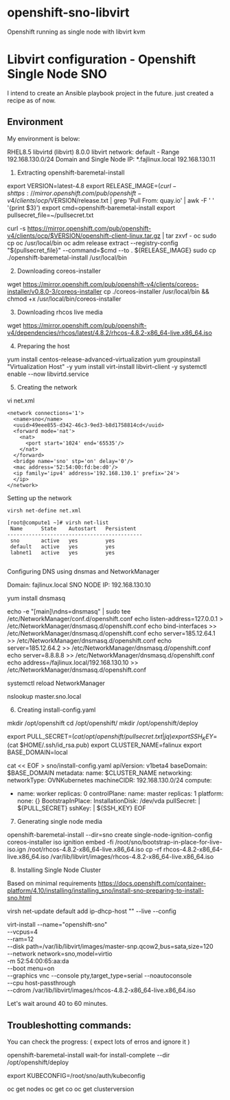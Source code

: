 # openshift-sno-libvirt
Openshift running as single node with libvirt kvm


# Libvirt configuration - Openshift Single Node SNO 

I intend to create an Ansible playbook project in the future. 
just created a recipe as of now. 


## Environment

My environment is below:

RHEL8.5
libvirtd (libvirt) 8.0.0 
libvirt network: default - Range 192.168.130.0/24 
Domain and Single Node IP: *.fajlinux.local 192.168.130.11 

1) Extracting openshift-baremetal-install

export VERSION=latest-4.8
export RELEASE_IMAGE=$(curl -s https://mirror.openshift.com/pub/openshift-v4/clients/ocp/$VERSION/release.txt | grep 'Pull From: quay.io' | awk -F ' ' '{print $3}')
export cmd=openshift-baremetal-install
export pullsecret_file=~/pullsecret.txt

curl -s https://mirror.openshift.com/pub/openshift-v4/clients/ocp/$VERSION/openshift-client-linux.tar.gz | tar zxvf - oc
sudo cp oc /usr/local/bin
oc adm release extract --registry-config "${pullsecret_file}" --command=$cmd --to . ${RELEASE_IMAGE}
sudo cp ./openshift-baremetal-install /usr/local/bin

2) Downloading coreos-installer 

wget https://mirror.openshift.com/pub/openshift-v4/clients/coreos-installer/v0.8.0-3/coreos-installer
cp ./coreos-installer /usr/local/bin && chmod +x /usr/local/bin/coreos-installer

3) Downloading rhcos live media 

wget https://mirror.openshift.com/pub/openshift-v4/dependencies/rhcos/latest/4.8.2/rhcos-4.8.2-x86_64-live.x86_64.iso

4) Preparing the host

yum install centos-release-advanced-virtualization 
yum groupinstall "Virtualization Host" -y
yum install virt-install libvirt-client -y
systemctl enable --now libvirtd.service

5) Creating the network 

vi net.xml 

```
<network connections='1'>
  <name>sno</name>
  <uuid>49eee855-d342-46c3-9ed3-b8d1758814cd</uuid>
  <forward mode='nat'>
    <nat>
      <port start='1024' end='65535'/>
    </nat>
  </forward>
  <bridge name='sno' stp='on' delay='0'/>
  <mac address='52:54:00:fd:be:d0'/>
  <ip family='ipv4' address='192.168.130.1' prefix='24'>
  </ip>
</network>
```

Setting up the network 
```
virsh net-define net.xml

[root@compute1 ~]# virsh net-list 
 Name      State    Autostart   Persistent
--------------------------------------------
 sno       active   yes         yes
 default   active   yes         yes
 labnet1   active   yes         yes
 
```

Configuring DNS using dnsmas and NetworkManager

Domain: fajlinux.local 
SNO NODE IP: 192.168.130.10

yum install dnsmasq

echo -e "[main]\ndns=dnsmasq" | sudo tee /etc/NetworkManager/conf.d/openshift.conf
echo listen-address=127.0.0.1 > /etc/NetworkManager/dnsmasq.d/openshift.conf
echo bind-interfaces >> /etc/NetworkManager/dnsmasq.d/openshift.conf
echo server=185.12.64.1 >> /etc/NetworkManager/dnsmasq.d/openshift.conf
echo server=185.12.64.2 >> /etc/NetworkManager/dnsmasq.d/openshift.conf
echo server=8.8.8.8 >> /etc/NetworkManager/dnsmasq.d/openshift.conf
echo address=/fajlinux.local/192.168.130.10 >> /etc/NetworkManager/dnsmasq.d/openshift.conf

systemctl reload NetworkManager

nslookup master.sno.local

6) Creating install-config.yaml


mkdir /opt/openshift 
cd /opt/openshift/
mkdir /opt/openshift/deploy

export PULL_SECRET=$(cat /opt/openshift/pullsecret.txt | jq )
export SSH_KEY=$(cat $HOME/.ssh/id_rsa.pub)
export CLUSTER_NAME=falinux
export BASE_DOMAIN=local

cat << EOF > sno/install-config.yaml
apiVersion: v1beta4
baseDomain: $BASE_DOMAIN
metadata:
  name: $CLUSTER_NAME
networking:
  networkType: OVNKubernetes
  machineCIDR: 192.168.130.0/24
compute:
- name: worker
  replicas: 0
controlPlane:
  name: master
  replicas: 1
platform:
  none: {}
BootstrapInPlace:
  InstallationDisk: /dev/vda
pullSecret: |
  ${PULL_SECRET}
sshKey: |
  ${SSH_KEY}
EOF

7) Generating single node media 

openshift-baremetal-install --dir=sno create single-node-ignition-config
coreos-installer iso ignition embed -fi /root/sno/bootstrap-in-place-for-live-iso.ign /root/rhcos-4.8.2-x86_64-live.x86_64.iso
cp -rf rhcos-4.8.2-x86_64-live.x86_64.iso /var/lib/libvirt/images/rhcos-4.8.2-x86_64-live.x86_64.iso



8) Installing Single Node Cluster 

Based on minimal requirements 
https://docs.openshift.com/container-platform/4.10/installing/installing_sno/install-sno-preparing-to-install-sno.html


virsh net-update default add ip-dhcp-host "<host mac='52:54:00:65:aa:da' name='cluster.fajlinux.local' ip='192.168.130.11'/>" --live --config

virt-install --name="openshift-sno" \
    --vcpus=4 \
    --ram=12 \
    --disk path=/var/lib/libvirt/images/master-snp.qcow2,bus=sata,size=120 \
    --network network=sno,model=virtio \
    -m 52:54:00:65:aa:da \
    --boot menu=on \
    --graphics vnc --console pty,target_type=serial --noautoconsole \
    --cpu host-passthrough \
    --cdrom /var/lib/libvirt/images/rhcos-4.8.2-x86_64-live.x86_64.iso

Let's wait around 40 to 60 minutes. 


## Troubleshotting commands: 

You can check the progress:  ( expect lots of erros and ignore it )

openshift-baremetal-install wait-for install-complete --dir /opt/openshift/deploy

export KUBECONFIG=/root/sno/auth/kubeconfig

oc get nodes
oc get co 
oc get clusterversion
